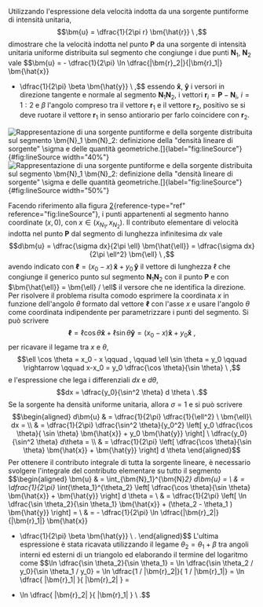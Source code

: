 Utilizzando l'espressione dela velocità indotta da una sorgente
puntiforme di intensità unitaria,
$$\bm{u} = \dfrac{1}{2\pi r} \bm{\hat{r}} \ ,$$ dimostrare che la
velocità indotta nel punto $\bm{P}$ da una sorgente di intensità
unitaria uniforme distribuita sul segmento che congiunge i due punti
$\bm{N}_1$, $\bm{N}_2$ vale
$$\bm{u} = - \dfrac{1}{2\pi} \ln \dfrac{|\bm{r}_2|}{|\bm{r}_1|} \bm{\hat{x}} 
 + \dfrac{1}{2\pi} \beta \bm{\hat{y}} \ ,$$ essendo $\bm{\hat{x}}$,
$\bm{\hat{y}}$ i versori in direzione tangente e normale al segmento
$\bm{N}_1 \bm{N}_2$, i vettori $\bm{r}_i = \bm{P} - \bm{N}_i$, $i = 1:2$
e $\beta$ l'angolo compreso tra il vettore $\bm{r}_1$ e il vettore
$\bm{r}_2$, positivo se si deve ruotare il vettore $\bm{r}_1$ in senso
antiorario per farlo coincidere con $\bm{r}_2$.

![Rappresentazione di una sorgente puntiforme e della sorgente
distribuita sul segmento $\bm{N}_1 \bm{N}_2$: definizione della "densità
lineare di sorgente" $\sigma$ e delle quantità
geometriche.[]{label="fig:lineSource"}](./fig/pointSource "fig:"){#fig:lineSource
width="40%"} ![Rappresentazione di una sorgente puntiforme e della
sorgente distribuita sul segmento $\bm{N}_1 \bm{N}_2$: definizione della
"densità lineare di sorgente" $\sigma$ e delle quantità
geometriche.[]{label="fig:lineSource"}](./fig/lineSource "fig:"){#fig:lineSource
width="50%"}

Facendo riferimento alla figura
[2](#fig:lineSource){reference-type="ref" reference="fig:lineSource"}, i
punti appartenenti al segmento hanno coordinate $(x,0)$, con
$x \in (x_{N_1},x_{N_2})$. Il contributo elementare di velocità indotta
nel punto $\bm{P}$ dal segmento di lunghezza infinitesima $dx$ vale
$$d\bm{u} = \dfrac{\sigma dx}{2\pi \ell} \bm{\hat{\ell}} = \dfrac{\sigma dx}{2\pi \ell^2} \bm{\ell} \ ,$$
avendo indicato con
$\bm{\ell} = (x_0 - x) \, \bm{\hat{x}} + y_0 \, \bm{\hat{y}}$ il vettore
di lunghezza $\ell$ che congiunge il generico punto sul segmento
$\bm{N}_1 \bm{N}_2$ con il punto $\bm{P}$ e con
$\bm{\hat{\ell}} = \bm{\ell} / \ell$ il versore che ne identifica la
direzione. Per risolvere il problema risulta comodo esprimere la
coordinata $x$ in funzione dell'angolo $\theta$ formato dal vettore
$\bm{\ell}$ con l'asse $x$ e usare l'angolo $\theta$ come coordinata
indipendente per parametrizzare i punti del segmento. Si può scrivere
$$\bm{\ell} = \ell \cos \theta \bm{\hat{x}} + \ell \sin \theta \bm{\hat{y}} = 
 (x_0 - x) \bm{\hat{x}} + y_0 \bm{\hat{x}} \ ,$$ per ricavare il legame
tra $x$ e $\theta$,
$$\ell \cos \theta = x_0 - x \qquad , \qquad \ell \sin \theta = y_0 \qquad \rightarrow \qquad x-x_0 = y_0 \dfrac{\cos \theta}{\sin \theta} \ ,$$
e l'espressione che lega i differenziali $dx$ e $d\theta$,
$$dx = \dfrac{y_0}{\sin^2 \theta} d \theta \ .$$ Se la sorgente ha
densità uniforme unitaria, allora $\sigma = 1$ e si può scrivere
$$\begin{aligned}
 d\bm{u} & = \dfrac{1}{2\pi} \dfrac{1}{\ell^2} \ \bm{\ell}\  dx = \\
 & = \dfrac{1}{2\pi} \dfrac{\sin^2 \theta}{y_0^2} \left[ y_0 \dfrac{\cos \theta}{ \sin \theta} \bm{\hat{x}} + y_0 \bm{\hat{y}} \right] \ \dfrac{y_0}{\sin^2 \theta} d\theta = \\
 & = \dfrac{1}{2\pi} \left[ \dfrac{\cos \theta}{\sin \theta} \bm{\hat{x}} + \bm{\hat{y}} \right] d \theta 
\end{aligned}$$ Per ottenere il contributo integrale di tutta la
sorgente lineare, è necessario svolgere l'integrale del contributo
elementare su tutto il segmento $$\begin{aligned}
 \bm{u} & = \int_{\bm{N}_1}^{\bm{N}_2} d\bm{u} = \\
 & = \dfrac{1}{2\pi} \int_{\theta_1}^{\theta_2} \left[ \dfrac{\cos \theta}{\sin \theta} \bm{\hat{x}} + \bm{\hat{y}} \right] d \theta  = \\
 & = \dfrac{1}{2\pi} \left[ \ln \dfrac{\sin \theta_2}{\sin \theta_1} \bm{\hat{x}} + (\theta_2 - \theta_1 ) \bm{\hat{y}} \right] = \\
 & = - \dfrac{1}{2\pi} \ln \dfrac{|\bm{r}_2|}{|\bm{r}_1|} \bm{\hat{x}} 
 + \dfrac{1}{2\pi} \beta \bm{\hat{y}} \ .
\end{aligned}$$ L'ultima espressione è stata ricavata utilizzando il
legame $\theta_2 = \theta_1 + \beta$ tra angoli interni ed esterni di un
triangolo ed elaborando il termine del logaritmo come
$$\ln \dfrac{\sin \theta_2}{\sin \theta_1} =
 \ln \dfrac{\sin \theta_2 / y_0}{\sin \theta_1 / y_0} =
 \ln \dfrac{1 / |\bm{r}_2|}{ 1 / |\bm{r}_1|} =
 \ln \dfrac{ |\bm{r}_1| }{ |\bm{r}_2| } =
 - \ln \dfrac{ |\bm{r}_2| }{ |\bm{r}_1| } \ .$$
